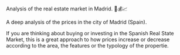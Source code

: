 
Analysis of the real estate market in Madrid. 🏡💰📈

A deep analysis of the prices in the city of Madrid (Spain).

If you are thinking about buying or investing in the Spanish Real State Market, this is a great approach to how prices increase or decrease according to the area, the features or the typology of the propertie.



